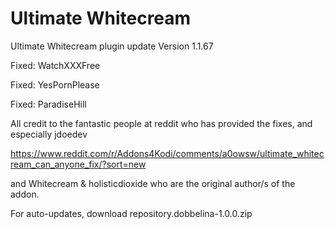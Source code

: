 # Ultimate Whitecream
Ultimate Whitecream plugin update	Version 1.1.67

Fixed: WatchXXXFree

Fixed: YesPornPlease

Fixed: ParadiseHill


All credit to the fantastic people at reddit who has provided the fixes, and especially jdoedev

https://www.reddit.com/r/Addons4Kodi/comments/a0owsw/ultimate_whitecream_can_anyone_fix/?sort=new

and Whitecream & holisticdioxide who are the original author/s of the addon.

For auto-updates, download repository.dobbelina-1.0.0.zip
